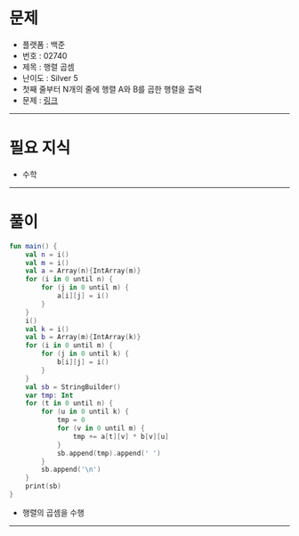 # 문제
- 플랫폼 : 백준
- 번호 : 02740
- 제목 : 행렬 곱셈
- 난이도 : Silver 5
- 첫째 줄부터 N개의 줄에 행렬 A와 B를 곱한 행렬을 출력
- 문제 : <a href="https://www.acmicpc.net/problem/2740" target="_blank">링크</a>

---

# 필요 지식
- 수학

---

# 풀이
```kotlin
fun main() {
    val n = i()
    val m = i()
    val a = Array(n){IntArray(m)}
    for (i in 0 until n) {
        for (j in 0 until m) {
            a[i][j] = i()
        }
    }
    i()
    val k = i()
    val b = Array(m){IntArray(k)}
    for (i in 0 until m) {
        for (j in 0 until k) {
            b[i][j] = i()
        }
    }
    val sb = StringBuilder()
    var tmp: Int
    for (t in 0 until n) {
        for (u in 0 until k) {
            tmp = 0
            for (v in 0 until m) {
                tmp += a[t][v] * b[v][u]
            }
            sb.append(tmp).append(' ')
        }
        sb.append('\n')
    }
    print(sb)
}
```
- 행렬의 곱셈을 수행

---
